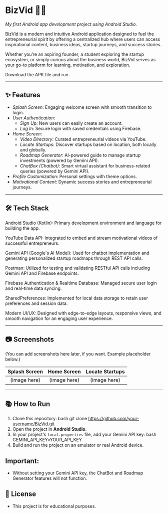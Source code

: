 # BizVid 📱🚀

*My first Android app development project using Android Studio.*

BizVid is a modern and intuitive Android application designed to fuel the entrepreneurial spirit by offering a centralized hub where users can access inspirational content, business ideas, startup journeys, and success stories.

Whether you’re an aspiring founder, a student exploring the startup ecosystem, or simply curious about the business world, BizVid serves as your go-to platform for learning, motivation, and exploration.

Download the APK file and run.

---

## ✨ Features

- *Splash Screen*: Engaging welcome screen with smooth transition to login.
- *User Authentication*:
  - *Sign Up*: New users can easily create an account.
  - *Log In*: Secure login with saved credentials using Firebase.
- *Home Screen*:
  - *Video Directory*: Curated entrepreneurial videos via YouTube.
  - *Locate Startups*: Discover startups based on location, both locally and globally.
  - *Roadmap Generator*: AI-powered guide to manage startup investments (powered by Gemini API).
  - *ChatBox (Chatbot)*: Smart virtual assistant for business-related queries (powered by Gemini API).
- *Profile Customization*: Personal settings with theme options.
- *Motivational Content*: Dynamic success stories and entrepreneurial journeys.

---

## 🛠 Tech Stack

Android Studio (Kotlin): Primary development environment and language for building the app.

YouTube Data API: Integrated to embed and stream motivational videos of successful entrepreneurs.

Gemini API (Google's AI Model): Used for chatbot implementation and generating personalized startup roadmaps through REST API calls.

Postman: Utilized for testing and validating RESTful API calls including Gemini API and Firebase endpoints.

Firebase Authentication & Realtime Database: Managed secure user login and real-time data syncing.

SharedPreferences: Implemented for local data storage to retain user preferences and session data.

Modern UI/UX: Designed with edge-to-edge layouts, responsive views, and smooth navigation for an engaging user experience.

---

## 📷 Screenshots

(You can add screenshots here later, if you want. Example placeholder below.)

| Splash Screen | Home Screen | Locate Startups |
| :-----------: | :----------: | :-------------: |
| (image here)  | (image here) | (image here)    |

---

## 📚 How to Run

1. Clone this repository:
   bash
   git clone https://github.com/your-username/BizVid.git
2. Open the project in **Android Studio**.
3. In your project's `local.properties` file, add your Gemini API key:
   bash
   GEMINI_API_KEY=YOUR_API_KEY
4. Build and run the project on an emulator or real Android device.

## Important:

- Without setting your Gemini API key, the ChatBot and Roadmap Generator features will not function.

## 📜 License
- This project is for educational purposes.
